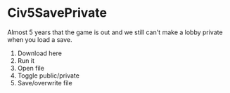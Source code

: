 # Civ5SavePrivate

Almost 5 years that the game is out and we still can't make a lobby private when you load a save.

1) Download here
2) Run it
3) Open file
4) Toggle public/private
5) Save/overwrite file 